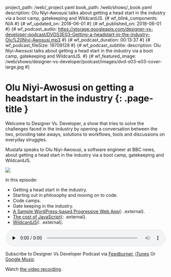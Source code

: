 project_path: /web/_project.yaml
book_path: /web/shows/_book.yaml
description: Olu Niyi-Awosusi talks about getting a head start in the industry via a boot camp, gatekeeping and WildcardJS.
{# wf_blink_components: N/A #}
{# wf_updated_on: 2018-06-01 #}
{# wf_published_on: 2018-06-01 #}
{# wf_podcast_audio: https://storage.googleapis.com/designer-vs-developer-podcast/DVDS3E03-Getting-a-headstart-in-the-industry-Olu%20Niyi-Awosusi.mp3 #}
{# wf_podcast_duration: 00:13:37 #}
{# wf_podcast_fileSize: 19709128 #}
{# wf_podcast_subtitle: description: Olu Niyi-Awosusi talks about getting a head start in the industry via a boot camp, gatekeeping and WildcardJS. #}
{# wf_featured_image: /web/shows/designer-vs-developer/podcast/images/dvd-s03-e03-cover-large.jpg #}


# Olu Niyi-Awosusi on getting a headstart in the industry {: .page-title }

Welcome to Designer Vs. Developer, a show that tries to solve the
challenges faced in the industry by opening a conversation between
the two, providing take aways, solutions to workflows, tools and
discussions on everyday struggles.

Mustafa speaks to Olu Niyi-Awosusi, a software engineer at BBC news, 
about getting a head start in the industry via a boot camp, 
gatekeeping and WildcardJS. 

<img
src="/web/shows/designer-vs-developer/podcast/images/dvd-s03-e03-cover.jpg"
class="attempt-right">

In this episode:

* Getting a head start in the industry.
* Starting out in philosophy and moving on to code.
* Code camps.
* Gate keeping in the industry.
* [A Sample WordPress-based Progressive Web App](http://bit.ly/2Jl2nMK){: .external}.
* [The cost of JavaScript](http://bit.ly/2soxo8O){: .external}.
* [WildcardJS](http://bit.ly/2snT84r){: .external}.


<audio style="width: 100%"
src="https://storage.googleapis.com/designer-vs-developer-podcast/DVDS3E03-Getting-a-headstart-in-the-industry-Olu%20Niyi-Awosusi.mp3"
controls preload="none">

Subscribe to Designer Vs Developer Podcast via
<a href="https://goo.gl/USHXv8">Feedburner</a>,
<a href="https://goo.gl/1E9U0G">iTunes</a> Or
<a href="https://goo.gl/qCBlST">
Google Music</a>

Watch <a href="https://www.youtube.com/playlist?list=PLNYkxOF6rcIC60856GnLEV5GQXMxc9ByJ">
the video recording</a>.
